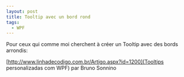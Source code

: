 ```yaml
---
layout: post
title: Tooltip avec un bord rond
tags:  
  - WPF
---
```


Pour ceux qui comme moi cherchent à créer un Tooltip avec des bords arrondis:

[http://www.linhadecodigo.com.br/Artigo.aspx?id=1200](Tooltips personalizadas com WPF) par Bruno Sonnino

